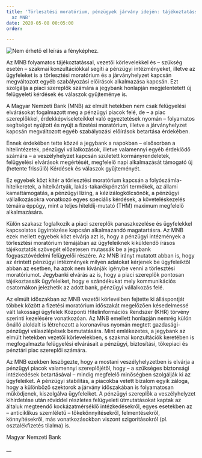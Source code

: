 ```yaml
---
title: 'Törlesztési moratórium, pénzügyek járvány idején: tájékoztatással is segít
  az MNB'
date: 2020-05-08 00:05:00
order: 

---
```

![Nem érhető el leírás a fényképhez.](https://scontent-vie1-1.xx.fbcdn.net/v/t1.0-9/96366955_941908416241997_3906399719240237056_n.png?_nc_cat=108&_nc_sid=8024bb&_nc_ohc=OFFYvbe3H5sAX-k450d&_nc_ht=scontent-vie1-1.xx&oh=93cf6ff3b3c74429eff48ea72ec082e6&oe=5EF31605)

Az MNB folyamatos tájékoztatással, vezetői körlevelekkel és – szükség esetén – szakmai konzultációkkal segíti a pénzügyi intézményeket, illetve az ügyfeleket is a törlesztési moratórium és a járványhelyzet kapcsán megváltozott egyéb szabályozási előírások alkalmazása kapcsán. Ezt szolgálja a piaci szereplők számára a jegybank honlapján megjelentetett új felügyeleti kérdések és válaszok gyűjteménye is.  
  
A Magyar Nemzeti Bank (MNB) az elmúlt hetekben nem csak felügyelési elvárásokat fogalmazott meg a pénzügyi piacok felé, de – a piac szereplőkkel, érdekképviseleteikkel való egyeztetések nyomán – folyamatos segítséget nyújtott és nyújt a fizetési moratórium, illetve a járványhelyzet kapcsán megváltozott egyéb szabályozási előírások betartása érdekében.  
  
Ennek érdekében tette közzé a jegybank a napokban – elsősorban a hitelintézetek, pénzügyi vállalkozások, illetve valamennyi egyéb érdeklődő számára – a veszélyhelyzet kapcsán született kormányrendeletek, felügyelési elvárások megértését, megfelelő napi alkalmazását támogató új (hetente frissülő) Kérdések és válaszok gyűjteményét.  
  
Ez egyebek közt kitér a törlesztési moratórium kapcsán a folyószámla-hitelkeretek, a hitelkártyák, lakás-takarékpénztári termékek, az állami kamattámogatás, a pénzügyi lízing, a kézizálogkölcsönök, a pénzügyi vállalkozásokra vonatkozó egyes speciális kérdések, a követeléskezelés témáira éppúgy, mint a teljes hiteldíj-mutató (THM) maximum megfelelő alkalmazására.  
  
Külön szakasz foglalkozik a piaci szereplők panaszkezelése és ügyfelekkel kapcsolatos ügyintézése kapcsán alkalmazandó magatartásra. Az MNB ezek mellett egyebek közt elvárja azt is, hogy a pénzügyi intézmények a törlesztési moratórium témájában az ügyfeleiknek kiküldendő írásos tájékoztatók szövegét előzetesen mutassák be a jegybank fogyasztóvédelmi felügyelői részére. Az MNB irányt mutatott abban is, hogy az érintett pénzügyi intézmények milyen adatokat kérjenek be ügyfeleiktől abban az esetben, ha azok nem kívánják igénybe venni a törlesztési moratóriumot. Jegybanki elvárás az is, hogy a piaci szereplők pontosan tájékoztassák ügyfeleiket, hogy e szándékukat mely kommunikációs csatornákon jelezhetik az adott bank, pénzügyi vállalkozás felé.  
  
Az elmúlt időszakban az MNB vezetői körlevélben fejtette ki álláspontját többek között a fizetési moratórium időszakát megelőzően késedelmessé vált lakossági ügyfelek Központi Hitelinformációs Rendszer (KHR) törvény szerinti kezelésére vonatkozóan. Az MNB emellett honlapján nemrég külön önálló aloldalt is létrehozott a koronavírus nyomán megtett gazdasági-pénzügyi válaszlépések bemutatására. Mint emlékezetes, a jegybank az elmúlt hetekben vezetői körlevelekben, s szakmai konzultációk keretében is megfogalmazta felügyelési elvárásait a pénzügyi, biztosítási, tőkepiaci és pénztári piac szereplői számára.  
  
Az MNB ezekben leszögezte, hogy a mostani veszélyhelyzetben is elvárja a pénzügyi piacok valamennyi szereplőjétől, hogy – a szükséges biztonsági intézkedések betartásával – mindig megfelelő minőségben szolgálják ki az ügyfeleiket. A pénzügyi stabilitás, a piacokba vetett bizalom egyik záloga, hogy a különböző szektorok a járvány időszakában is folyamatosan működjenek, kiszolgálva ügyfeleiket. A pénzügyi szereplők a veszélyhelyzet kihirdetése után röviddel részletes felügyeleti útmutatásokat kaptak az általuk megteendő kockázatmérséklő intézkedésekről, egyes esetekben az – anticiklikus szemléletű – tőkekönnyítésekről, felmentésekről, könnyítésekről, más vonatkozásokban viszont szigorításokról (pl. osztalékfizetés tilalma) is.  
  
Magyar Nemzeti Bank

[**__**](https://www.facebook.com/erdekvedelem.panaszkezeles.tanacsadas/photos/a.449357738830403/941908412908664/?type=3&theater#)